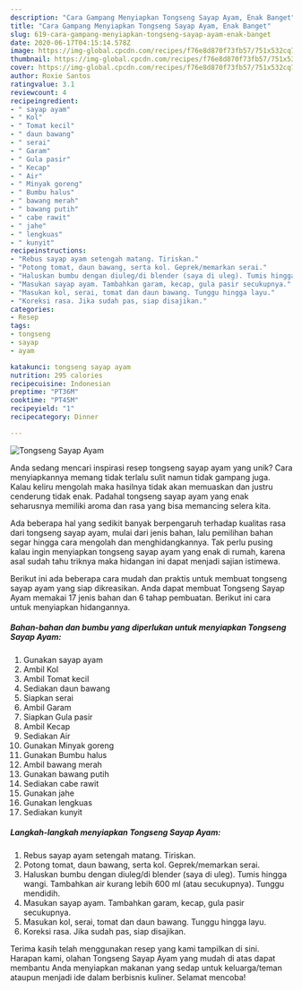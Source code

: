 ```yaml
---
description: "Cara Gampang Menyiapkan Tongseng Sayap Ayam, Enak Banget"
title: "Cara Gampang Menyiapkan Tongseng Sayap Ayam, Enak Banget"
slug: 619-cara-gampang-menyiapkan-tongseng-sayap-ayam-enak-banget
date: 2020-06-17T04:15:14.578Z
image: https://img-global.cpcdn.com/recipes/f76e8d870f73fb57/751x532cq70/tongseng-sayap-ayam-foto-resep-utama.jpg
thumbnail: https://img-global.cpcdn.com/recipes/f76e8d870f73fb57/751x532cq70/tongseng-sayap-ayam-foto-resep-utama.jpg
cover: https://img-global.cpcdn.com/recipes/f76e8d870f73fb57/751x532cq70/tongseng-sayap-ayam-foto-resep-utama.jpg
author: Roxie Santos
ratingvalue: 3.1
reviewcount: 4
recipeingredient:
- " sayap ayam"
- " Kol"
- " Tomat kecil"
- " daun bawang"
- " serai"
- " Garam"
- " Gula pasir"
- " Kecap"
- " Air"
- " Minyak goreng"
- " Bumbu halus"
- " bawang merah"
- " bawang putih"
- " cabe rawit"
- " jahe"
- " lengkuas"
- " kunyit"
recipeinstructions:
- "Rebus sayap ayam setengah matang. Tiriskan."
- "Potong tomat, daun bawang, serta kol. Geprek/memarkan serai."
- "Haluskan bumbu dengan diuleg/di blender (saya di uleg). Tumis hingga wangi. Tambahkan air kurang lebih 600 ml (atau secukupnya). Tunggu mendidih."
- "Masukan sayap ayam. Tambahkan garam, kecap, gula pasir secukupnya."
- "Masukan kol, serai, tomat dan daun bawang. Tunggu hingga layu."
- "Koreksi rasa. Jika sudah pas, siap disajikan."
categories:
- Resep
tags:
- tongseng
- sayap
- ayam

katakunci: tongseng sayap ayam 
nutrition: 295 calories
recipecuisine: Indonesian
preptime: "PT36M"
cooktime: "PT45M"
recipeyield: "1"
recipecategory: Dinner

---
```



![Tongseng Sayap Ayam](https://img-global.cpcdn.com/recipes/f76e8d870f73fb57/751x532cq70/tongseng-sayap-ayam-foto-resep-utama.jpg)

Anda sedang mencari inspirasi resep tongseng sayap ayam yang unik? Cara menyiapkannya memang tidak terlalu sulit namun tidak gampang juga. Kalau keliru mengolah maka hasilnya tidak akan memuaskan dan justru cenderung tidak enak. Padahal tongseng sayap ayam yang enak seharusnya memiliki aroma dan rasa yang bisa memancing selera kita.



Ada beberapa hal yang sedikit banyak berpengaruh terhadap kualitas rasa dari tongseng sayap ayam, mulai dari jenis bahan, lalu pemilihan bahan segar hingga cara mengolah dan menghidangkannya. Tak perlu pusing kalau ingin menyiapkan tongseng sayap ayam yang enak di rumah, karena asal sudah tahu triknya maka hidangan ini dapat menjadi sajian istimewa.


Berikut ini ada beberapa cara mudah dan praktis untuk membuat tongseng sayap ayam yang siap dikreasikan. Anda dapat membuat Tongseng Sayap Ayam memakai 17 jenis bahan dan 6 tahap pembuatan. Berikut ini cara untuk menyiapkan hidangannya.

<!--inarticleads1-->

##### Bahan-bahan dan bumbu yang diperlukan untuk menyiapkan Tongseng Sayap Ayam:

1. Gunakan  sayap ayam
1. Ambil  Kol
1. Ambil  Tomat kecil
1. Sediakan  daun bawang
1. Siapkan  serai
1. Ambil  Garam
1. Siapkan  Gula pasir
1. Ambil  Kecap
1. Sediakan  Air
1. Gunakan  Minyak goreng
1. Gunakan  Bumbu halus
1. Ambil  bawang merah
1. Gunakan  bawang putih
1. Sediakan  cabe rawit
1. Gunakan  jahe
1. Gunakan  lengkuas
1. Sediakan  kunyit




<!--inarticleads2-->

##### Langkah-langkah menyiapkan Tongseng Sayap Ayam:

1. Rebus sayap ayam setengah matang. Tiriskan.
1. Potong tomat, daun bawang, serta kol. Geprek/memarkan serai.
1. Haluskan bumbu dengan diuleg/di blender (saya di uleg). Tumis hingga wangi. Tambahkan air kurang lebih 600 ml (atau secukupnya). Tunggu mendidih.
1. Masukan sayap ayam. Tambahkan garam, kecap, gula pasir secukupnya.
1. Masukan kol, serai, tomat dan daun bawang. Tunggu hingga layu.
1. Koreksi rasa. Jika sudah pas, siap disajikan.




Terima kasih telah menggunakan resep yang kami tampilkan di sini. Harapan kami, olahan Tongseng Sayap Ayam yang mudah di atas dapat membantu Anda menyiapkan makanan yang sedap untuk keluarga/teman ataupun menjadi ide dalam berbisnis kuliner. Selamat mencoba!

